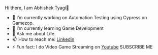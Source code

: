Hi there, I am Abhishek Tyagi👋
- 🔭 I’m currently working on Automation Testing using Cypress on Gamezop.
- 🌱 I’m currently learning Game Development
- 💬 Ask me about Life.
- 📫 How to reach me: [Linkedin](https://www.linkedin.com/in/abhishektyagi-qa/)
- ⚡ Fun fact: I do Video Game Streaming on [Youtube](https://www.youtube.com/@The_Lazy_Gamer) SUBSCRIBE ME
